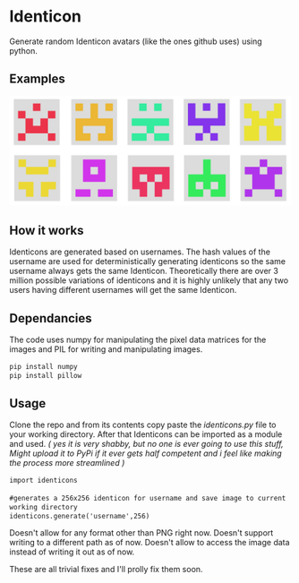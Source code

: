 # Identicon
Generate random Identicon avatars (like the ones github uses) using python.

## Examples
![Some example Identicons](/demo.png)

## How it works
Identicons are generated based on usernames. The hash values of the username are used for deterministically generating identicons so the same username always gets the same Identicon. 
Theoretically there are over 3 million possible variations of identicons and it is highly unlikely that any two users having different usernames will get 
the same Identicon.

## Dependancies
The code uses numpy for manipulating the pixel data matrices for the images and PIL for writing and manipulating images.
```
pip install numpy
pip install pillow
```

## Usage
Clone the repo and from its contents copy paste the *identicons.py* file to your working directory. After that Identicons can be imported as a module and used.
*( yes it is very shabby, but no one is ever going to use this stuff, Might upload it to PyPi if it ever gets half competent and
i feel like making the process more streamlined )*

```
import identicons

#generates a 256x256 identicon for username and save image to current working directory
identicons.generate('username',256)
```

Doesn't allow for any format other than PNG right now.
Doesn't support writing to a different path as of now.
Doesn't allow to access the image data instead of writing it out as of now.

These are all trivial fixes and I'll prolly fix them soon.
